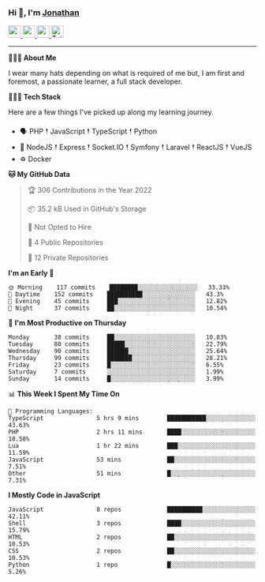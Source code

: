 ### Hi 👋, I'm [Jonathan](https://jonathan-d.ch) 

<p>
  <a href="https://www.twitter.com/redkill2108">
    <img src="https://img.shields.io/badge/twitter-%231DA1F2.svg?&style=for-the-badge&logo=twitter&logoColor=white" height=25>
  </a>
  <a href="https://www.linkedin.com/in/jdebetaz">
    <img src="https://img.shields.io/badge/linkedin-%230077B5.svg?&style=for-the-badge&logo=linkedin&logoColor=white" height=25>
  </a>
  <a href="https://www.instagram.com/jdebetaz/">
    <img src="https://img.shields.io/badge/instagram-%23E4405F.svg?&style=for-the-badge&logo=instagram&logoColor=white" height=25>
  </a>
  <a href="https://wakatime.com/@5c95ead1-71ee-4ecc-9a32-6c2b293dd432">
    <img src="https://wakatime.com/badge/user/5c95ead1-71ee-4ecc-9a32-6c2b293dd432.svg?style=for-the-badge" height=25 alt="Total time coded since Aug 23 2019" />
  </a>
</p>

-------

**🙋🏻‍♂️ About Me** 

<p>I wear many hats depending on what is required of me but, I am first and foremost, a passionate learner, a full stack developer.</p>

**👨🏻‍💻 Tech Stack** 

<p>Here are a few things I've picked up along my learning journey.</p>

- 🗣 PHP 𒑰 JavaScript 𒑰 TypeScript 𒑰 Python
- 🎒 NodeJS 𒑰 Express 𒑰 Socket.IO 𒑰 Symfony 𒑰 Laravel 𒑰 ReactJS 𒑰 VueJS
- ♽ Docker

<!--START_SECTION:waka-->
**🐱 My GitHub Data** 

> 🏆 306 Contributions in the Year 2022
 > 
> 📦 35.2 kB Used in GitHub's Storage 
 > 
> 🚫 Not Opted to Hire
 > 
> 📜 4 Public Repositories 
 > 
> 🔑 12 Private Repositories  
 > 
**I'm an Early 🐤** 

```text
🌞 Morning    117 commits    ████████░░░░░░░░░░░░░░░░░   33.33% 
🌆 Daytime    152 commits    ██████████░░░░░░░░░░░░░░░   43.3% 
🌃 Evening    45 commits     ███░░░░░░░░░░░░░░░░░░░░░░   12.82% 
🌙 Night      37 commits     ██░░░░░░░░░░░░░░░░░░░░░░░   10.54%

```
📅 **I'm Most Productive on Thursday** 

```text
Monday       38 commits     ██░░░░░░░░░░░░░░░░░░░░░░░   10.83% 
Tuesday      80 commits     █████░░░░░░░░░░░░░░░░░░░░   22.79% 
Wednesday    90 commits     ██████░░░░░░░░░░░░░░░░░░░   25.64% 
Thursday     99 commits     ███████░░░░░░░░░░░░░░░░░░   28.21% 
Friday       23 commits     █░░░░░░░░░░░░░░░░░░░░░░░░   6.55% 
Saturday     7 commits      ░░░░░░░░░░░░░░░░░░░░░░░░░   1.99% 
Sunday       14 commits     █░░░░░░░░░░░░░░░░░░░░░░░░   3.99%

```


📊 **This Week I Spent My Time On** 

```text
💬 Programming Languages: 
TypeScript               5 hrs 9 mins        ███████████░░░░░░░░░░░░░░   43.63% 
PHP                      2 hrs 11 mins       ████░░░░░░░░░░░░░░░░░░░░░   18.58% 
Lua                      1 hr 22 mins        ███░░░░░░░░░░░░░░░░░░░░░░   11.59% 
JavaScript               53 mins             ██░░░░░░░░░░░░░░░░░░░░░░░   7.51% 
Other                    51 mins             █░░░░░░░░░░░░░░░░░░░░░░░░   7.31%

```

**I Mostly Code in JavaScript** 

```text
JavaScript               8 repos             ██████████░░░░░░░░░░░░░░░   42.11% 
Shell                    3 repos             ████░░░░░░░░░░░░░░░░░░░░░   15.79% 
HTML                     2 repos             ██░░░░░░░░░░░░░░░░░░░░░░░   10.53% 
CSS                      2 repos             ██░░░░░░░░░░░░░░░░░░░░░░░   10.53% 
Python                   1 repo              █░░░░░░░░░░░░░░░░░░░░░░░░   5.26%

```



<!--END_SECTION:waka-->
